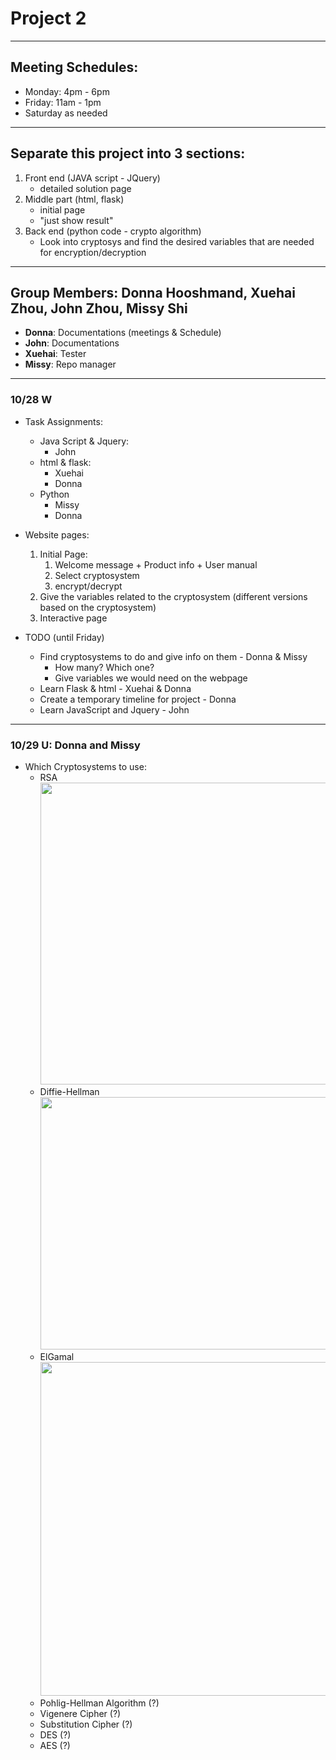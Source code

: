 # Project 2
---

## Meeting Schedules:
* Monday: 4pm - 6pm
* Friday: 11am - 1pm
* Saturday as needed
---

## Separate this project into 3 sections:
1. Front end (JAVA script - JQuery)
	- detailed solution page
2. Middle part (html, flask)
	- initial page
	- "just show result"
3. Back end (python code - crypto algorithm)
	- Look into cryptosys and find the desired variables that are needed for encryption/decryption

---

## Group Members: Donna Hooshmand, Xuehai Zhou, John Zhou, Missy Shi
* **Donna**: Documentations (meetings & Schedule)
* **John**: Documentations
* **Xuehai**: Tester
* **Missy**: Repo manager

---

### 10/28 W
* Task Assignments:
	* Java Script & Jquery:
		- John
	* html & flask:
		- Xuehai
		- Donna
	* Python
		- Missy
		- Donna

* Website pages:
	1. Initial Page:
		1. Welcome message + Product info + User manual
		2. Select cryptosystem
		3. encrypt/decrypt
	2. Give the variables related to the cryptosystem (different versions based on the cryptosystem)
	3. Interactive page

* TODO (until Friday)
	- Find cryptosystems to do and give info on them - Donna & Missy
		- How many? Which one?
	 	- Give variables we would need on the webpage
	- Learn Flask & html - Xuehai & Donna
	- Create a temporary timeline for project - Donna
	- Learn JavaScript and Jquery - John


---

### 10/29 U: Donna and Missy
* Which Cryptosystems to use:
	* RSA   
	<img width="684" height="483" src="https://github.com/missystem/crypto_learning_sys/blob/master/csys/RSA.png"> <br />
	- Diffie-Hellman  
	<img width="696" height="404" src="https://github.com/missystem/crypto_learning_sys/blob/master/csys/diffie-hellman.png"> <br />
	- ElGamal 
	<img width="677" height="534" src="https://github.com/missystem/crypto_learning_sys/blob/master/csys/elgamal.png"> <br />
	- Pohlig-Hellman Algorithm (?)
	- Vigenere Cipher (?)
	- Substitution Cipher (?)
	- DES (?)
	- AES (?)

